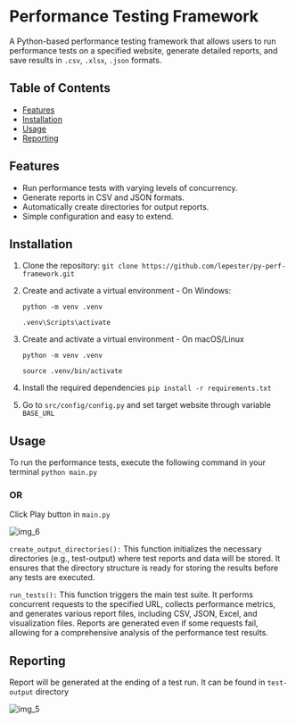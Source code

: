 # Performance Testing Framework

A Python-based performance testing framework that allows users to run performance tests on a specified website, generate detailed reports, and save results in ```.csv```, ```.xlsx```, ```.json``` formats.

## Table of Contents

- [Features](#features)
- [Installation](#installation)
- [Usage](#usage)
- [Reporting](#reporting)


## Features

- Run performance tests with varying levels of concurrency.
- Generate reports in CSV and JSON formats.
- Automatically create directories for output reports.
- Simple configuration and easy to extend.

## Installation

1. Clone the repository:
   ```git clone https://github.com/lepester/py-perf-framework.git```

2. Create and activate a virtual environment - On Windows:

   ```python -m venv .venv```
 
   ```.venv\Scripts\activate```

3. Create and activate a virtual environment - On macOS/Linux

   ```python -m venv .venv```

   ```source .venv/bin/activate```
4. Install the required dependencies
   ```pip install -r requirements.txt```
5. Go to ```src/config/config.py``` and set target website through variable ```BASE_URL```
## Usage
To run the performance tests, execute the following command in your terminal
   ```python main.py```

### OR
   
Click Play button in ```main.py```

![img_6](https://github.com/user-attachments/assets/995c8694-60f4-4043-aed3-923c1546f1c9)

```create_output_directories():``` This function initializes the necessary directories (e.g., test-output) where test reports and data will be stored. It ensures that the directory structure is ready for storing the results before any tests are executed.

```run_tests():``` This function triggers the main test suite. It performs concurrent requests to the specified URL, collects performance metrics, and generates various report files, including CSV, JSON, Excel, and visualization files. Reports are generated even if some requests fail, allowing for a comprehensive analysis of the performance test results.


## Reporting
Report will be generated at the ending of a test run. It can be found in ```test-output``` directory

![img_5](https://github.com/user-attachments/assets/573741f6-0a78-4766-86a2-63bd536f0a10)

